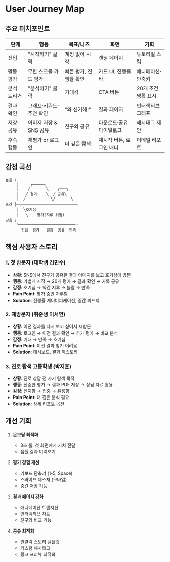 # User Journey Map

## 주요 터치포인트

| 단계 | 행동 | 목표/니즈 | 화면 | 기회 |
| --- | --- | --- | --- | --- |
| 진입 | "시작하기" 클릭 | 계정 없이 시작 | 랜딩 페이지 | 튜토리얼 스킵 |
| 활동 평가 | 무한 스크롤 카드 평가 | 빠른 평가, 진행률 확인 | 카드 UI, 진행률 바 | 애니메이션·단축키 |
| 분석 트리거 | "분석하기" 클릭 | 기대감 | CTA 버튼 | 20개 조건 명확 표시 |
| 결과 확인 | 그래프·키워드·추천 확인 | "와 신기해!" | 결과 페이지 | 인터랙티브 그래프 |
| 저장·공유 | 이미지 저장 & SNS 공유 | 친구와 공유 | 다운로드·공유 다이얼로그 | 해시태그 제안 |
| 후속 행동 | 재평가 or 로그인 | 더 깊은 탐색 | 재시작 버튼, 로그인 배너 | 이메일 리포트 |

## 감정 곡선

```
높음 ↑
     │     ┌─────┐
     │    ╱       ╲    ┌───┐
     │   ╱ 결과    ╲  ╱ 공유╲
     │  ╱           ╲╱       ╲
중간 ├─┐─────────────────────────
     │  ╲호기심
     │   ╲    평가(지루 위험)
낮음 ↓
     └─────────────────────────→
       진입  평가   결과  공유  만족
```

## 핵심 사용자 스토리

### 1. 첫 방문자 (대학생 김민수)
- **상황**: SNS에서 친구가 공유한 결과 이미지를 보고 호기심에 방문
- **행동**: 가볍게 시작 → 20개 평가 → 결과 확인 → 카톡 공유
- **감정**: 호기심 → 약간 지루 → 놀람 → 만족
- **Pain Point**: 평가 중반 지루함
- **Solution**: 진행률 게이미피케이션, 중간 피드백

### 2. 재방문자 (취준생 이서연)
- **상황**: 이전 결과를 다시 보고 싶어서 재방문
- **행동**: 로그인 → 이전 결과 확인 → 추가 평가 → 비교 분석
- **감정**: 기대 → 만족 → 호기심
- **Pain Point**: 이전 결과 찾기 어려움
- **Solution**: 대시보드, 결과 히스토리

### 3. 진로 탐색 고등학생 (박지훈)
- **상황**: 진로 상담 전 자기 탐색 목적
- **행동**: 신중한 평가 → 결과 PDF 저장 → 상담 자료 활용
- **감정**: 진지함 → 집중 → 유용함
- **Pain Point**: 더 깊은 분석 필요
- **Solution**: 상세 리포트 옵션

## 개선 기회

1. **온보딩 최적화**
   - 3초 룰: 첫 화면에서 가치 전달
   - 샘플 결과 미리보기

2. **평가 경험 개선**
   - 키보드 단축키 (1-5, Space)
   - 스와이프 제스처 (모바일)
   - 중간 저장 기능

3. **결과 페이지 강화**
   - 애니메이션 트랜지션
   - 인터랙티브 차트
   - 친구와 비교 기능

4. **공유 최적화**
   - 원클릭 스토리 템플릿
   - 커스텀 해시태그
   - 링크 프리뷰 최적화